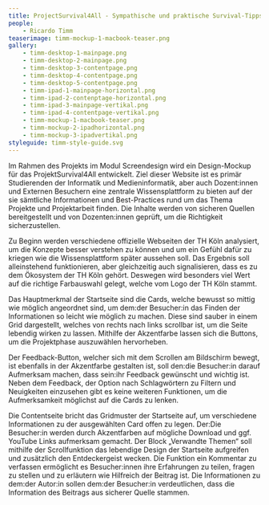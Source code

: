 ```yaml
---
title: ProjectSurvival4All - Sympathische und praktische Survival-Tipps für die Projektarbeit im Studium und darüber hinaus
people:
    - Ricardo Timm
teaserimage: timm-mockup-1-macbook-teaser.png
gallery:
    - timm-desktop-1-mainpage.png
    - timm-desktop-2-mainpage.png
    - timm-desktop-3-contentpage.png
    - timm-desktop-4-contentpage.png
    - timm-desktop-5-contentpage.png
    - timm-ipad-1-mainpage-horizontal.png
    - timm-ipad-2-contenptage-horizontal.png
    - timm-ipad-3-mainpage-vertikal.png
    - timm-ipad-4-contentpage-vertikal.png
    - timm-mockup-1-macbook-teaser.png
    - timm-mockup-2-ipadhorizontal.png
    - timm-mockup-3-ipadvertikal.png
styleguide: timm-style-guide.svg
---
```


Im Rahmen des Projekts im Modul Screendesign wird ein Design-Mockup für das ProjektSurvival4All entwickelt. Ziel dieser Website ist es primär Studierenden der Informatik und Medieninformatik, aber auch Dozent:innen und Externen Besuchern eine zentrale Wissensplattform zu bieten auf der sie sämtliche Informationen und Best-Practices rund um das Thema Projekte und Projektarbeit finden. Die Inhalte werden von sicheren Quellen bereitgestellt und von Dozenten:innen geprüft, um die Richtigkeit sicherzustellen.

Zu Beginn werden verschiedene offizielle Webseiten der TH Köln analysiert, um die Konzepte besser verstehen zu können und um ein Gefühl dafür zu kriegen wie die Wissensplattform später aussehen soll. Das Ergebnis soll alleinstehend funktionieren, aber gleichzeitig auch signalisieren, dass es zu dem Ökosystem der TH Köln gehört. Deswegen wird besonders viel Wert auf die richtige Farbauswahl gelegt, welche vom Logo der TH Köln stammt.

Das Hauptmerkmal der Startseite sind die Cards, welche bewusst so mittig wie möglich angeordnet sind, um dem:der Besucher:in das Finden der Informationen so leicht wie möglich zu machen. Diese sind sauber in einem Grid dargestellt, welches von rechts nach links scrollbar ist, um die Seite lebendig wirken zu lassen. Mithilfe der Akzentfarbe lassen sich die Buttons, um die Projektphase auszuwählen hervorheben. 

Der Feedback-Button, welcher sich mit dem Scrollen am Bildschirm bewegt, ist ebenfalls in der Akzentfarbe gestalten ist, soll den:die Besucher:in darauf Aufmerksam machen, dass sein:ihr Feedback gewünscht und wichtig ist. Neben dem Feedback, der Option nach Schlagwörtern zu Filtern und Neuigkeiten einzusehen gibt es keine weiteren Funktionen, um die Aufmerksamkeit möglichst auf die Cards zu lenken.

Die Contentseite bricht das Gridmuster der Startseite auf, um verschiedene Informationen zu der ausgewählten Card offen zu legen. Der:Die Besucher:in werden durch Akzentfarben auf mögliche Download und ggf. YouTube Links aufmerksam gemacht. Der Block „Verwandte Themen“ soll mithilfe der Scrollfunktion das lebendige Design der Startseite aufgreifen und zusätzlich den Entdeckergeist wecken. Die Funktion ein Kommentar zu verfassen ermöglicht es Besucher:innen ihre Erfahrungen zu teilen, fragen zu stellen und zu erläutern wie Hilfreich der Beitrag ist. Die Informationen zu dem:der Autor:in sollen dem:der Besucher:in verdeutlichen, dass die Information des Beitrags aus sicherer Quelle stammen.
